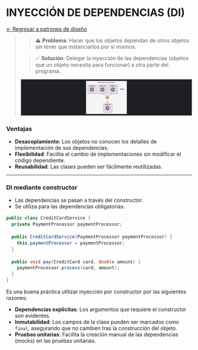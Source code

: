 # INYECCIÓN DE DEPENDENCIAS (DI)

[← Regresar a patrones de diseño](../README.md) <br>

> >⚠️ **Problema**:
> >Hacer que los objetos dependan de otros objetos sin tener que instanciarlos por sí mismos.
>
> >✅ **Solución**:
> >Delegar la inyección de las dependencias (objetos que un objeto necesita para funcionar) a otra parte del programa.
>
> 
> ![DI](./../../resources/images/20-design-patterns/dependency-injection.png)

### Ventajas
- **Desacoplamiento**: Los objetos no conocen los detalles de implementación de sus dependencias.
- **Flexibilidad**: Facilita el cambio de implementaciones sin modificar el código dependiente.
- **Reusabilidad**: Las clases pueden ser fácilmente reutilizadas.

---

### DI mediante constructor
- Las dependencias se pasan a través del constructor.
- Se utiliza para las dependencias obligatorias.

```java
public class CreditCardService {
  private PaymentProcessor paymentProcessor;

  public CreditCardService(PaymentProcessor paymentProcessor) {
    this.paymentProcessor = paymentProcessor;
  }

  public void pay(CreditCard card, double amount) {
    paymentProcessor.process(card, amount);
  }
}
```



Es una buena práctica utilizar inyección por constructor por las siguientes razones:
- **Dependencias explícitas**: Los argumentos que requiere el constructor son evidentes.
- **Inmutabilidad**: Los campos de la clase pueden ser marcados como `final`, asegurando que no cambien tras la construcción del objeto.
- **Pruebas unitarias**: Facilita la creación manual de las dependencias (mocks) en las pruebas unitarias.
